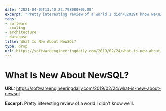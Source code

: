 ```yaml
---
date: '2021-04-06T13:40:22.798000+00:00'
excerpt: "Pretty interesting review of a world I didn\u2019t know we\u2019ll."
tags:
- software
- scaling
- architecture
- database
title: What Is New About NewSQL?
type: drop
url: https://softwareengineeringdaily.com/2019/02/24/what-is-new-about-newsql
---
```


# What Is New About NewSQL?

**URL:** https://softwareengineeringdaily.com/2019/02/24/what-is-new-about-newsql

**Excerpt:** Pretty interesting review of a world I didn’t know we’ll.
